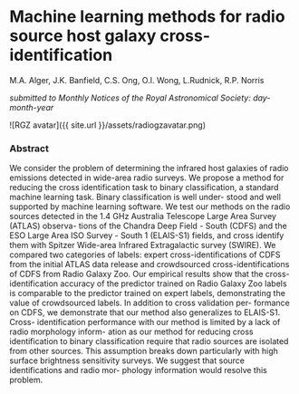 # Machine learning methods for radio source host galaxy cross-identification

M.A. Alger, J.K. Banfield, C.S. Ong, O.I. Wong, L.Rudnick, R.P. Norris

_submitted to Monthly Notices of the Royal Astronomical Society: day-month-year_

![RGZ avatar]({{ site.url }}/assets/radiogzavatar.png)

### Abstract
We consider the problem of determining the infrared host galaxies of radio emissions detected
in wide-area radio surveys. We propose a method for reducing the cross identification task to
binary classification, a standard machine learning task. Binary classification is well under-
stood and well supported by machine learning software. We test our methods on the radio
sources detected in the 1.4 GHz Australia Telescope Large Area Survey (ATLAS) observa-
tions of the Chandra Deep Field - South (CDFS) and the ESO Large Area ISO Survey - South
1 (ELAIS-S1) fields, and cross identify them with Spitzer Wide-area Infrared Extragalactic
survey (SWIRE). We compared two categories of labels: expert cross-identifications of CDFS
from the initial ATLAS data release and crowdsourced cross-identifications of CDFS from
Radio Galaxy Zoo. Our empirical results show that the cross-identification accuracy of the
predictor trained on Radio Galaxy Zoo labels is comparable to the predictor trained on expert
labels, demonstrating the value of crowdsourced labels. In addition to cross validation per-
formance on CDFS, we demonstrate that our method also generalizes to ELAIS-S1. Cross-
identification performance with our method is limited by a lack of radio morphology inform-
ation as our method for reducing cross identification to binary classification require that radio
sources are isolated from other sources. This assumption breaks down particularly with high
surface brightness sensitivity surveys. We suggest that source identifications and radio mor-
phology information would resolve this problem.

